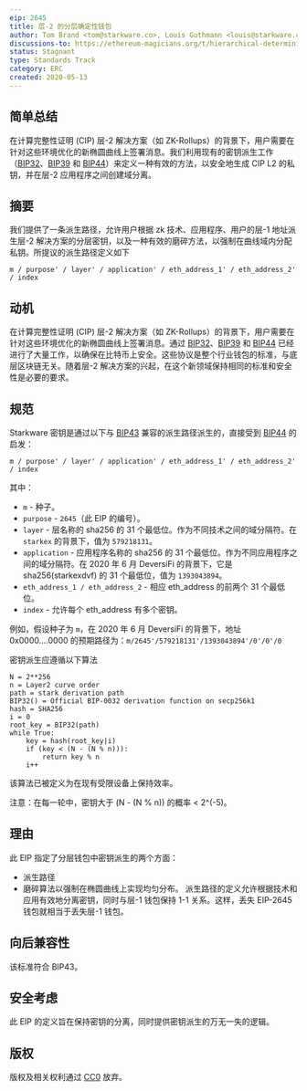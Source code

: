 ```yaml
---
eip: 2645
title: 层-2 的分层确定性钱包
author: Tom Brand <tom@starkware.co>, Louis Guthmann <louis@starkware.co>
discussions-to: https://ethereum-magicians.org/t/hierarchical-deterministic-wallet-for-computation-integrity-proof-cip-layer-2/4286
status: Stagnant
type: Standards Track
category: ERC
created: 2020-05-13
---
```


## 简单总结
在计算完整性证明 (CIP) 层-2 解决方案（如 ZK-Rollups）的背景下，用户需要在针对这些环境优化的新椭圆曲线上签署消息。我们利用现有的密钥派生工作（[BIP32](https://github.com/bitcoin/bips/blob/master/bip-0032.mediawiki)、[BIP39](https://github.com/bitcoin/bips/blob/master/bip-0039.mediawiki) 和 [BIP44](https://github.com/bitcoin/bips/blob/master/bip-0044.mediawiki)）来定义一种有效的方法，以安全地生成 CIP L2 的私钥，并在层-2 应用程序之间创建域分离。

## 摘要
我们提供了一条派生路径，允许用户根据 zk 技术、应用程序、用户的层-1 地址派生层-2 解决方案的分层密钥，以及一种有效的磨碎方法，以强制在曲线域内分配私钥。所提议的派生路径定义如下
```
m / purpose' / layer' / application' / eth_address_1' / eth_address_2' / index
```

## 动机
在计算完整性证明 (CIP) 层-2 解决方案（如 ZK-Rollups）的背景下，用户需要在针对这些环境优化的新椭圆曲线上签署消息。通过 [BIP32](https://github.com/bitcoin/bips/blob/master/bip-0032.mediawiki)、[BIP39](https://github.com/bitcoin/bips/blob/master/bip-0039.mediawiki) 和 [BIP44](https://github.com/bitcoin/bips/blob/master/bip-0044.mediawiki) 已经进行了大量工作，以确保在比特币上安全。这些协议是整个行业钱包的标准，与底层区块链无关。随着层-2 解决方案的兴起，在这个新领域保持相同的标准和安全性是必要的要求。

## 规范
Starkware 密钥是通过以下与 [BIP43](https://github.com/bitcoin/bips/blob/master/bip-0043.mediawiki) 兼容的派生路径派生的，直接受到 [BIP44](https://github.com/bitcoin/bips/blob/master/bip-0044.mediawiki) 的启发：
```
m / purpose' / layer' / application' / eth_address_1' / eth_address_2' / index
```
其中：
* `m` - 种子。
* `purpose` - `2645`（此 EIP 的编号）。
* `layer` - 层名称的 sha256 的 31 个最低位。作为不同技术之间的域分隔符。在 `starkex` 的背景下，值为 `579218131`。
* `application` - 应用程序名称的 sha256 的 31 个最低位。作为不同应用程序之间的域分隔符。在 2020 年 6 月 DeversiFi 的背景下，它是 sha256(starkexdvf) 的 31 个最低位，值为 `1393043894`。
* `eth_address_1 / eth_address_2` - 相应 eth_address 的前两个 31 个最低位。
* `index` - 允许每个 eth_address 有多个密钥。

例如，假设种子为 `m`，在 2020 年 6 月 DeversiFi 的背景下，地址 0x0000....0000 的预期路径为：`m/2645'/579218131'/1393043894'/0'/0'/0`

密钥派生应遵循以下算法
```
N = 2**256
n = Layer2 curve order
path = stark derivation path
BIP32() = Official BIP-0032 derivation function on secp256k1
hash = SHA256
i = 0
root_key = BIP32(path)
while True:
	key = hash(root_key|i)
	if (key < (N - (N % n))):
		return key % n
	i++
```
该算法已被定义为在现有受限设备上保持效率。

注意：在每一轮中，密钥大于 (N - (N % n)) 的概率 < 2^(-5)。

## 理由
此 EIP 指定了分层钱包中密钥派生的两个方面：
- 派生路径
- 磨碎算法以强制在椭圆曲线上实现均匀分布。
派生路径的定义允许根据技术和应用有效地分离密钥，同时与层-1 钱包保持 1-1 关系。这样，丢失 EIP-2645 钱包就相当于丢失层-1 钱包。

## 向后兼容性
该标准符合 BIP43。

## 安全考虑
此 EIP 的定义旨在保持密钥的分离，同时提供密钥派生的万无一失的逻辑。

## 版权
版权及相关权利通过 [CC0](../LICENSE.md) 放弃。